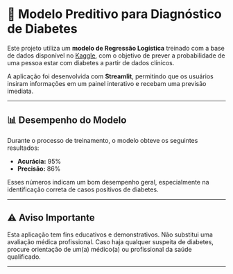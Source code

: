 # 🧠 Modelo Preditivo para Diagnóstico de Diabetes

Este projeto utiliza um **modelo de Regressão Logística** treinado com a base de dados disponível no [Kaggle](https://www.kaggle.com/datasets/iammustafatz/diabetes-prediction-dataset), com o objetivo de prever a probabilidade de uma pessoa estar com diabetes a partir de dados clínicos.

A aplicação foi desenvolvida com **Streamlit**, permitindo que os usuários insiram informações em um painel interativo e recebam uma previsão imediata.

---

## 📊 Desempenho do Modelo

Durante o processo de treinamento, o modelo obteve os seguintes resultados:

- **Acurácia:** 95%  
- **Precisão:** 86%

Esses números indicam um bom desempenho geral, especialmente na identificação correta de casos positivos de diabetes.

---

## ⚠️ Aviso Importante

Esta aplicação tem fins educativos e demonstrativos.
Não substitui uma avaliação médica profissional.
Caso haja qualquer suspeita de diabetes, procure orientação de um(a) médico(a) ou profissional da saúde qualificado.

---
